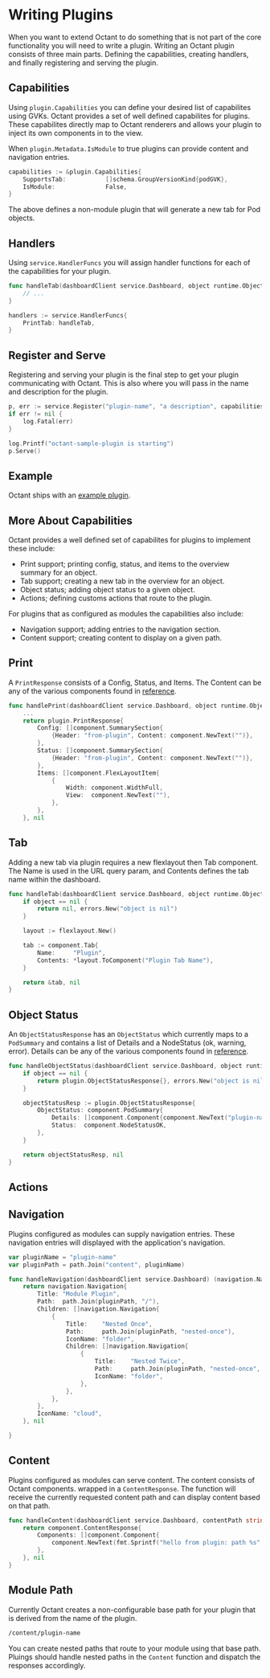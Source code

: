 # Writing Plugins

When you want to extend Octant to do something that is not part of the core functionality you will need to write a plugin. Writing an Octant plugin consists of three main parts. Defining the capabilities, creating handlers, and finally registering and serving the plugin.

## Capabilities

Using `plugin.Capabilities` you can define your desired list of capabilites using GVKs. Octant provides a set of well defined capabilites for plugins. These capabilites directly map to Octant renderers and allows your plugin to inject its own components in to the view.

When `plugin.Metadata.IsModule` to true plugins can provide content and navigation entries.

```go
capabilities := &plugin.Capabilities{
	SupportsTab:           []schema.GroupVersionKind{podGVK},
	IsModule:              False,
}
```

The above defines a non-module plugin that will generate a new tab for Pod objects.

## Handlers

Using `service.HandlerFuncs` you will assign handler functions for each of the capabilities for your plugin.

```go
func handleTab(dashboardClient service.Dashboard, object runtime.Object) (*component.Tab, error) {
	// ...
}

handlers := service.HandlerFuncs{
	PrintTab: handleTab,
}
```

## Register and Serve

Registering and serving your plugin is the final step to get your plugin communicating with Octant. This is also where you
will pass in the name and description for the plugin.

```go
p, err := service.Register("plugin-name", "a description", capabilities, handlers)
if err != nil {
	log.Fatal(err)
}

log.Printf("octant-sample-plugin is starting")
p.Serve()
```


## Example

Octant ships with an [example plugin](https://github.com/vmware/octant/blob/master/cmd/octant-sample-plugin/main.go).

## More About Capabilities

Octant provides a well defined set of capabilites for plugins to implement these include:

* Print support; printing config, status, and items to the overview summary for an object.
* Tab support; creating a new tab in the overview for an object.
* Object status; adding object status to a given object.
* Actions; defining customs actions that route to the plugin.

For plugins that as configured as modules the capabilities also include:

* Navigation support; adding entries to the navigation section.
* Content support; creating content to display on a given path.

## Print

A `PrintResponse` consists of a Config, Status, and Items. The Content can be any of the various components found in [reference](/docs/reference).

```go
func handlePrint(dashboardClient service.Dashboard, object runtime.Object) (*plugin.PrintResponse, error) {
	...
	return plugin.PrintResponse{
		Config: []component.SummarySection{
			{Header: "from-plugin", Content: component.NewText("")},
		},
		Status: []component.SummarySection{
			{Header: "from-plugin", Content: component.NewText("")},
		},
		Items: []component.FlexLayoutItem{
			{
				Width: component.WidthFull,
				View:  component.NewText(""),
			},
		},
	}, nil
```

## Tab

Adding a new tab via plugin requires a new flexlayout then Tab component. The Name is used in the URL query param, and Contents defines the tab name within the dashboard.

```go
func handleTab(dashboardClient service.Dashboard, object runtime.Object) (*component.Tab, error) {
	if object == nil {
		return nil, errors.New("object is nil")
	}

	layout := flexlayout.New()

	tab := component.Tab{
		Name:     "Plugin",
		Contents: *layout.ToComponent("Plugin Tab Name"),
	}

	return &tab, nil
}
```

## Object Status

An `ObjectStatusResponse` has an `ObjectStatus` which currently maps to a `PodSummary` and contains a list of Details and a NodeStatus (ok, warning, error). Details can be any of the various components found in [reference](/docs/reference).

```go
func handleObjectStatus(dashboardClient service.Dashboard, object runtime.Object) (plugin.ObjectStatusResponse, error) {
	if object == nil {
		return plugin.ObjectStatusResponse{}, errors.New("object is nil")
	}

	objectStatusResp := plugin.ObjectStatusResponse{
		ObjectStatus: component.PodSummary{
			Details: []component.Component{component.NewText("plugin-name: added status")},
			Status:  component.NodeStatusOK,
		},
	}

	return objectStatusResp, nil
}
```

## Actions

## Navigation

Plugins configured as modules can supply navigation entries. These navigation entries will displayed with the application's
navigation.

```go
var pluginName = "plugin-name"
var pluginPath = path.Join("content", pluginName)

func handleNavigation(dashboardClient service.Dashboard) (navigation.Navigation, error) {
	return navigation.Navigation{
		Title: "Module Plugin",
		Path:  path.Join(pluginPath, "/"),
		Children: []navigation.Navigation{
			{
				Title:    "Nested Once",
				Path:     path.Join(pluginPath, "nested-once"),
				IconName: "folder",
				Children: []navigation.Navigation{
					{
						Title:    "Nested Twice",
						Path:     path.Join(pluginPath, "nested-once", "nested-twice"),
						IconName: "folder",
					},
				},
			},
		},
		IconName: "cloud",
	}, nil

}
```

## Content

Plugins configured as modules can serve content. The content consists of Octant components. wrapped in a `ContentResponse`.
The function will receive the currently requested content path and can display content based on that path. 

```go
func handleContent(dashboardClient service.Dashboard, contentPath string) (component.ContentResponse, error) {
	return component.ContentResponse{
		Components: []component.Component{
			component.NewText(fmt.Sprintf("hello from plugin: path %s", contentPath)),
		},
	}, nil
}
```

## Module Path

Currently Octant creates a non-configurable base path for your plugin that is derived from the name of the plugin.

```sh
/content/plugin-name
```

You can create nested paths that route to your module using that base path. Pluings should handle nested paths in the `Content` function and dispatch the responses accordingly.

